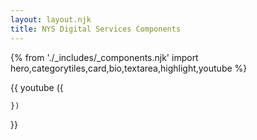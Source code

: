 ```yaml
---
layout: layout.njk
title: NYS Digital Services Components
---
```

{% from './_includes/_components.njk' import hero,categorytiles,card,bio,textarea,highlight,youtube  %}


{{
    youtube ({
        
    })
}}